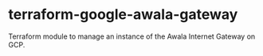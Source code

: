 # terraform-google-awala-gateway
Terraform module to manage an instance of the Awala Internet Gateway on GCP.
